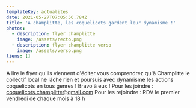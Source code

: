 ```yaml
---
templateKey: actualites
date: 2021-05-27T07:05:56.784Z
title: 'A champlitte, les coquelicots gardent leur dynamisme !'
photos:
  - description: flyer champlitte
    image: /assets/recto.png
  - description: flyer champlitte verso
    image: /assets/verso.png
liens: []
---
```

A lire le flyer qu'ils viennent d'éditer vous comprendrez qu'à Champlitte le collectif local ne lâche rien et poursuis avec dynamisme les actions coquelicots en tous genres !
Bravo à eux ! 
Pour les joindre : coquelicots.champlitte@gmail.com
Pour les rejoindre : RDV le premier vendredi de chaque mois à 18 h
